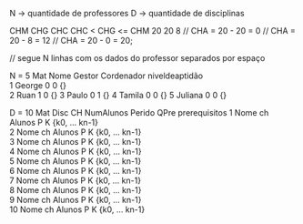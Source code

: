 N -> quantidade de professores
D -> quantidade de disciplinas

CHM CHG CHC     CHC < CHG <= CHM
20  20  8       // CHA = 20 - 20 = 0
                // CHA = 20 - 8  = 12 
                // CHA = 20 - 0  = 20;  



// segue N linhas com os dados do professor separados por espaço 

N = 5
Mat     Nome      Gestor    Cordenador      niveldeaptidão     
1       George      0           0           {}           
2       Ruan        1           0           {}
3       Paulo       0           1           {}
4       Tamila      0           0           {}
5       Juliana     0           0           {}


D = 10
Mat     Disc    CH    NumAlunos   Perido       QPre          prerequisitos
1       Nome    ch    Alunos      P             K           {k0, ... kn-1}  
2       Nome    ch    Alunos      P             K           {k0, ... kn-1}  
3       Nome    ch    Alunos      P             K           {k0, ... kn-1}  
4       Nome    ch    Alunos      P             K           {k0, ... kn-1}  
5       Nome    ch    Alunos      P             K           {k0, ... kn-1}  
6       Nome    ch    Alunos      P             K           {k0, ... kn-1}  
7       Nome    ch    Alunos      P             K           {k0, ... kn-1}  
8       Nome    ch    Alunos      P             K           {k0, ... kn-1}  
9       Nome    ch    Alunos      P             K           {k0, ... kn-1}  
10      Nome    ch    Alunos      P             K           {k0, ... kn-1}  